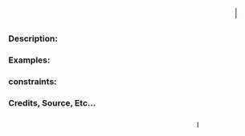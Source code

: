 <h1 style="width: 80%; margin: 0.5rem auto; border: none;"><marquee>Problem Name</marquee></h1>

### Description:

### Examples:

### constraints:

### Credits, Source, Etc...

<p style="width: 50%; margin: 1rem auto 1rem; font-weight: bold; "><marquee >Made with <span style="font-size: 24px;">🫶🏿</span> in NYC by [@iamserda](https://www.twitter.com/iamserda)</marque></p>